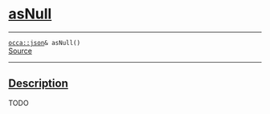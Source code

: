 
<h1 id="as-null">
 <a href="#/api/json/asNull" class="anchor">
   <span>asNull</span>
  </a>
</h1>

<div class="signature">
  <hr>

  
  <div class="definition-container">
    <div class="definition">
      <code><a href="#/api/json/">occa::json</a>& asNull()</code>
      <div class="flex-spacing"></div>
      <a href="https://github.com/libocca/occa/blob/1fea69a2/include/occa/types/json.hpp#L512" target="_blank">Source</a>
    </div>
    
  </div>


  <hr>
</div>


<h2 id="description">
 <a href="#/api/json/asNull?id=description" class="anchor">
   <span>Description</span>
  </a>
</h2>

TODO
